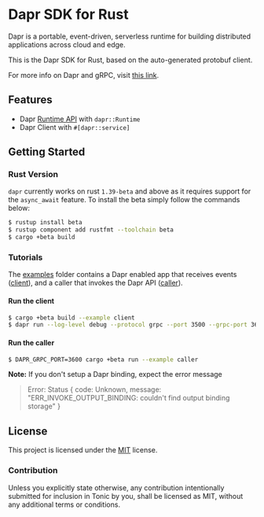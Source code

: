 # Dapr SDK for Rust

Dapr is a portable, event-driven, serverless runtime for building distributed applications across cloud and edge.

This is the Dapr SDK for Rust, based on the auto-generated protobuf client.

For more info on Dapr and gRPC, visit [this link](https://github.com/dapr/docs/tree/master/howto/create-grpc-app).

## Features

- Dapr [Runtime API](https://github.com/dapr/docs/tree/master/reference/api) with `dapr::Runtime`
- Dapr Client with `#[dapr::service]`

## Getting Started

### Rust Version

`dapr` currently works on rust `1.39-beta` and above as it requires support for the `async_await` feature. To install the beta simply follow the commands below:

```sh
$ rustup install beta
$ rustup component add rustfmt --toolchain beta
$ cargo +beta build
```

### Tutorials

The [examples](https://github.com/flier/rust-dapr/tree/master/dapr/examples) folder contains a Dapr enabled app that receives events ([client](https://github.com/flier/rust-dapr/blob/master/dapr/examples/client.rs)), and a caller that invokes the Dapr API ([caller](https://github.com/flier/rust-dapr/blob/master/dapr/examples/caller.rs)).

#### Run the client

```sh
$ cargo +beta build --example client
$ dapr run --log-level debug --protocol grpc --port 3500 --grpc-port 3600 --app-id client --app-port 4000 target/debug/examples/client
```

#### Run the caller

```sh
$ DAPR_GRPC_PORT=3600 cargo +beta run --example caller
```

**Note:** If you don't setup a Dapr binding, expect the error message
> Error: Status { code: Unknown, message: "ERR_INVOKE_OUTPUT_BINDING: couldn\'t find output binding storage" }

## License

This project is licensed under the [MIT](https://spdx.org/licenses/MIT.html) license.

### Contribution

Unless you explicitly state otherwise, any contribution intentionally submitted for inclusion in Tonic by you, shall be licensed as MIT, without any additional terms or conditions.
